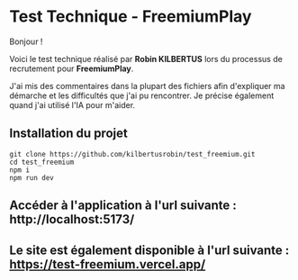 # Test Technique - FreemiumPlay

Bonjour !

Voici le test technique réalisé par **Robin KILBERTUS** lors du processus de recrutement pour **FreemiumPlay**.

J'ai mis des commentaires dans la plupart des fichiers afin d'expliquer ma démarche et les difficultés que j'ai pu rencontrer. Je précise également quand j'ai utilisé l'IA pour m'aider.

## Installation du projet

```
git clone https://github.com/kilbertusrobin/test_freemium.git
cd test_freemium
npm i
npm run dev
```

## Accéder à l'application à l'url suivante : http://localhost:5173/
## Le site est également disponible à l'url suivante : https://test-freemium.vercel.app/
